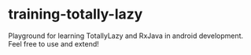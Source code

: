 # training-totally-lazy

Playground for learning TotallyLazy and RxJava in android development. Feel free to use and extend!
